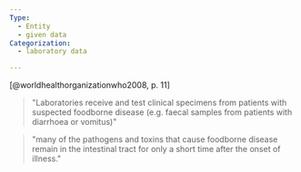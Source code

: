 ```yaml
---
Type:
  - Entity
  - given data
Categorization:
  - laboratory data

---
```

[@worldhealthorganizationwho2008, p. 11]

>  "Laboratories receive and test clinical specimens from patients with suspected foodborne disease (e.g. faecal samples from patients with diarrhoea or vomitus)"

> "many of the pathogens and toxins that cause foodborne disease remain in the intestinal tract for only a short time after the onset of illness." 



